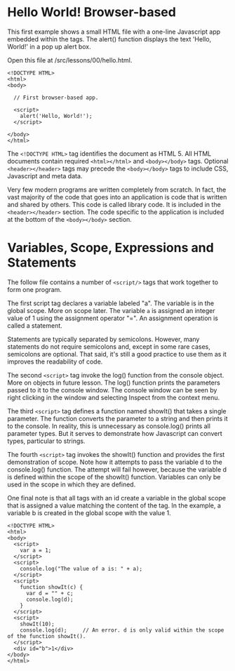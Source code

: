 # Hello World! Browser-based

This first example shows a small HTML file with a one-line Javascript app embedded within the <script></script> tags. The alert() function displays the text 'Hello, World!' in a pop up alert box.

Open this file at /src/lessons/00/hello.html.

```
<!DOCTYPE HTML>
<html>
<body>

  // First browser-based app.
 
  <script>
    alert('Hello, World!');
  </script>
 
</body>
</html>
```

The ``<!DOCTYPE HTML>`` tag identifies the document as HTML 5. All HTML documents contain required ``<html></html>`` and ``<body></body>`` tags. Optional ``<header></header>`` tags may precede the ``<body></body>`` tags to include CSS, Javascript and meta data.

Very few modern programs are written completely from scratch. In fact, the vast majority of the code that goes into an application is code that is written and shared by others. This code is called library code. It is included in the ``<header></header>`` section. The code specific to the application is included at the bottom of the ``<body></body>`` section.

# Variables, Scope, Expressions and Statements
The follow file contains a number of ``<script/>`` tags that work together to form one program.

The first script tag declares a variable labeled "a". The variable is in the global scope. More on scope later. The variable ``a`` is assigned an integer value of 1 using the assignment operator "=". An assignment operation is called a statement.

Statements are typically separated by semicolons. However, many statements do not require semicolons and, except in some rare cases, semicolons are optional. That said, it's still a good practice to use them as it improves the readability of code.

The second ``<script>`` tag invoke the log() function from the console object. More on objects in future lesson. The log() function prints the parameters passed to it to the console window. The console window can be seen by right clicking in the window and selecting Inspect from the context menu.

The third ``<script>`` tag defines a function named showIt() that takes a single parameter. The function converts the parameter to a string and then prints it to the console. In reality, this is unnecessary as console.log() prints all parameter types. But it serves to demonstrate how Javascript can convert types, particular to strings.

The fourth ``<script>`` tag invokes the showIt() function and provides the first demonstration of scope. Note how it attempts to pass the variable d to the console.log() function. The attempt will fail however, because the variable d is defined within the scope of the showIt() function. Variables can only be used in the scope in which they are defined.

One final note is that all tags with an id create a variable in the global scope that is assigned a value matching the content of the tag. In the example, a variable b is created in the global scope with the value 1.
```
<!DOCTYPE HTML>
<html>
<body>
  <script>
    var a = 1;
  </script>
  <script>
    console.log("The value of a is: " + a);
  </script>
  <script>
    function showIt(c) {
      var d = "" + c;
      console.log(d);
    }
  </script>
  <script>
    showIt(10);
    console.log(d);     // An error. d is only valid within the scope of the function showIt().
  </script>
  <div id="b">1</div>
</body>
</html>
```

